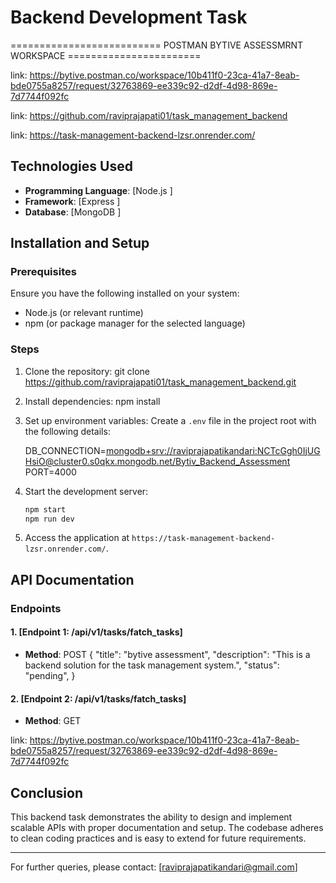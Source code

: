 # Backend Development Task

========================== POSTMAN BYTIVE ASSESSMRNT WORKSPACE =======================
<!-- YOU CAN ACCESS MY POSTMAN WORKSPACE HARE -->
link: https://bytive.postman.co/workspace/10b411f0-23ca-41a7-8eab-bde0755a8257/request/32763869-ee339c92-d2df-4d98-869e-7d7744f092fc

<!-- gitHub repogetry -->
link: https://github.com/raviprajapati01/task_management_backend

<!-- Backend URL -->
link: https://task-management-backend-lzsr.onrender.com/


## Technologies Used
- **Programming Language**: [Node.js ]  
- **Framework**: [Express ]  
- **Database**: [MongoDB ]

## Installation and Setup
### Prerequisites
Ensure you have the following installed on your system:
- Node.js (or relevant runtime)
- npm (or package manager for the selected language)

### Steps
1. Clone the repository: 
   git clone <https://github.com/raviprajapati01/task_management_backend.git>


2. Install dependencies:
   npm install

3. Set up environment variables:
   Create a `.env` file in the project root with the following details:

   DB_CONNECTION=<mongodb+srv://raviprajapatikandari:NCTcGgh0IjUGHsiO@cluster0.s0qkx.mongodb.net/Bytiv_Backend_Assessment>
   PORT=4000
  
4. Start the development server:
   ```bash
   npm start
   npm run dev
   ```
5. Access the application at `https://task-management-backend-lzsr.onrender.com/`.

## API Documentation
### Endpoints
#### 1. [Endpoint 1: /api/v1/tasks/fatch_tasks]
- **Method**: POST
  {
    "title": "bytive assessment",
    "description": "This is a backend solution for the task management system.",
    "status": "pending",
  }

#### 2. [Endpoint 2: /api/v1/tasks/fatch_tasks]
- **Method**: GET

<!-- YOU CAN ACCESS MY POSTMAN WORKSPACE HARE -->
link: https://bytive.postman.co/workspace/10b411f0-23ca-41a7-8eab-bde0755a8257/request/32763869-ee339c92-d2df-4d98-869e-7d7744f092fc

## Conclusion
This backend task demonstrates the ability to design and implement scalable APIs with proper documentation and setup. The codebase adheres to clean coding practices and is easy to extend for future requirements.

---

For further queries, please contact: [raviprajapatikandari@gmail.com]
